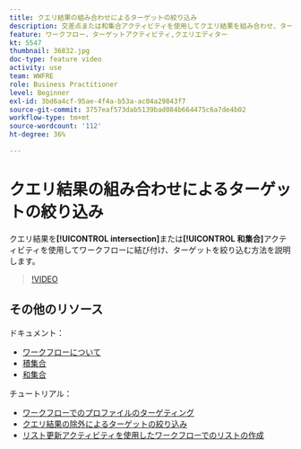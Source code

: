 ```yaml
---
title: クエリ結果の組み合わせによるターゲットの絞り込み
description: 交差点または和集合アクティビティを使用してクエリ結果を組み合わせ、ターゲットを絞り込む方法を説明します。
feature: ワークフロー，ターゲットアクティビティ,クエリエディター
kt: 5547
thumbnail: 36832.jpg
doc-type: feature video
activity: use
team: WWFRE
role: Business Practitioner
level: Beginner
exl-id: 3bd6a4cf-95ae-4f4a-b53a-ac04a29843f7
source-git-commit: 3757eaf573dab5139bad084b664475c6a7de4b02
workflow-type: tm+mt
source-wordcount: '112'
ht-degree: 36%

---
```


# クエリ結果の組み合わせによるターゲットの絞り込み

クエリ結果を&#x200B;**[!UICONTROL intersection]**&#x200B;または&#x200B;**[!UICONTROL 和集合]**&#x200B;アクティビティを使用してワークフローに結び付け、ターゲットを絞り込む方法を説明します。

>[!VIDEO](https://video.tv.adobe.com/v/36832?quality=12)

## その他のリソース

ドキュメント：

* [ワークフローについて](https://experienceleague.adobe.com/docs/campaign-classic/using/automating-with-workflows/introduction/about-workflows.html)
* [積集合](https://experienceleague.adobe.com/docs/campaign-classic/using/automating-with-workflows/targeting-activities/intersection.html)
* [和集合](https://experienceleague.adobe.com/docs/campaign-classic/using/automating-with-workflows/targeting-activities/union.html)

チュートリアル：

* [ワークフローでのプロファイルのターゲティング](/help/getting-started/targeting-profiles-in-a-workflow.md)
* [クエリ結果の除外によるターゲットの絞り込み](/help/automating-with-workflows/refining-targets-by-excluding-query-results.md)
* [リスト更新アクティビティを使用したワークフローでのリストの作成](/help/automating-with-workflows/using-the-update-list-activity.md)
